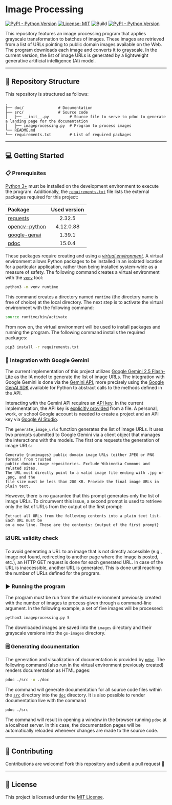 # Image Processing

[![PyPI - Python Version](https://img.shields.io/pypi/pyversions/3)](https://www.python.org)
[![License: MIT](https://img.shields.io/badge/License-MIT-blue.svg)](LICENSE)
![Build](https://img.shields.io/badge/build-manual-lightgrey)
[![PyPI - Python Version](https://img.shields.io/badge/doc-pydoc-yellow)](./doc/index.html)

This repository features an image processing program that applies grayscale transformation to batches of images. These images are retrieved from a list of URLs pointing to public domain images available on the Web. The program downloads each image and converts it to grayscale. In the current version, the list of image URLs is generated by a lightweight generative artificial intelligence (AI) model.

---

## 📂 Repository Structure

This repository is structured as follows:

```
.
├── doc/               # Documentation
├── src/               # Source code
│   ├── __init__.py         # Source file to serve to pdoc to generate a landing page for the documentation
│   ├── imageprocessing.py  # Program to process images
└── README.md
└── requirements.txt        # List of required packages
```

---

## 💻 Getting Started

### 📋 Prerequisites

[Python 3+](https://www.python.org) must be installed on the development environment to execute the program. Additionally, the [`requirements.txt`](requirements.txt) file lists the external packages required for this project:

| Package                                                   | Used version |
|:----------------------------------------------------------|:------------:|
| [requests](https://pypi.org/project/requests/)            |  2.32.5      |
| [opencv-python](https://pypi.org/project/opencv-python/)  |  4.12.0.88   |
| [google-genai](https://pypi.org/project/google-genai/)    |  1.39.1      |
| [pdoc](https://pypi.org/project/pdoc/)                    |  15.0.4      |

These packages require creating and using a [*virtual environment*](https://packaging.python.org/en/latest/tutorials/installing-packages/#creating-and-using-virtual-environments). A virtual environment allows Python packages to be installed in an isolated location for a particular application, rather than being installed system-wide as a measure of safety. The following command creates a virtual environment with the [`venv`](https://docs.python.org/3/library/venv.html) tool:

```bash
python3 -m venv runtime
```

This command creates a directory named `runtime` (the directory name is free of choice) at the local directory. The next step is to activate the virtual environment with the following command:

```bash
source runtime/bin/activate
```

From now on, the virtual environment will be used to install packages and running the program. The following command installs the required packages:

```bash
pip3 install -r requirements.txt
```

### 🤖 Integration with Google Gemini

The current implementation of this project utilizes [Google Gemini 2.5 Flash-Lite](https://ai.google.dev/gemini-api/docs/models) as the IA model to generate the list of image URLs. The integration with Google Gemini is done via the [Gemini API](https://ai.google.dev/api), more precisely using the [Google GenAI SDK](https://ai.google.dev/gemini-api/docs/libraries) available for Python to abstract calls to the methods defined in the API.

Interacting with the Gemini API requires an [API key](https://ai.google.dev/gemini-api/docs/api-key). In the current implementation, the API key is [explicitly provided](https://ai.google.dev/gemini-api/docs/api-key#provide-api-key-explicitly) from a file. A personal, work, or school Google account is needed to create a project and an API key via [Google AI Studio](https://aistudio.google.com/app/api-keys).

The `generate_image_urls` function generates the list of image URLs. It uses two prompts submitted to Google Gemini via a client object that manages the interactions with the models. The first one requests the generation of image URLs:

```
Generate {numimages} public domain image URLs (either JPEG or PNG format) from trusted 
public domain image repositories. Exclude Wikimedia Commons and related sites.
The URL must directly point to a valid image file ending with .jpg or .png, and the 
file size must be less than 200 KB. Provide the final image URLs in plain text.
```

However, there is no guarantee that this prompt generates only the list of image URLs. To circumvent this issue, a second prompt is used to retrieve only the list of URLs from the output of the first prompt:

```
Extract all URLs from the following contents into a plain text list. Each URL must be 
on a new line. These are the contents: {output of the first prompt}
```

### ☑️ URL validity check

To avoid generating a URL to an image that is not directly accessible (e.g., image not found, redirecting to another page where the image is posted, etc.), an HTTP GET request is done for each generated URL. In case of the URL is inaccessible, another URL is generated. This is done until reaching the number of URLs defined for the program.

### ▶️ Running the program

The program must be run from the virtual environment previously created with the number of images to process given through a command-line argument. In the following example, a set of five images will be processed:

```bash
python3 imageprocessing.py 5
```

The downloaded images are saved into the `images` directory and their grayscale versions into the `gs-images` directory.

### 🗒️ Generating documentation

The generation and visualization of documentation is provided by [`pdoc`](https://pdoc.dev). The following command (also run in the virtual environment previously created) renders documentation as HTML pages:

```bash
pdoc ./src -o ./doc
```

The command will generate documentation for all source code files within the [`src`](src) directory into the [`doc`](doc) directory. It is also possible to render documentation live with the command

```bash
pdoc ./src
```

The command will result in opening a window in the browser running `pdoc` at a localhost server. In this case, the documentation pages will be automatically reloaded whenever changes are made to the source code.

---

## 🤝 Contributing

Contributions are welcome! Fork this repository and submit a pull request 🚀

---

## 📜 License

This project is licensed under the [MIT License](LICENSE).
